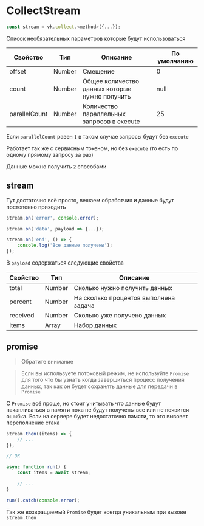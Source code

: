 # CollectStream

```js
const stream = vk.collect.<method>({...});
```

Список необязательных параметров которые будут использоваться

| Свойство      | Тип    | Описание                                       | По умолчанию |
|---------------|--------|------------------------------------------------|--------------|
| offset        | Number | Смещение                                       | 0            |
| count         | Number | Общее количество данных которые нужно получить | null         |
| parallelCount | Number | Количество параллельных запросов в execute     | 25           |

Если `parallelCount` равен `1` в таком случае запросы будут без `execute`

Работает так же с сервисным токеном, но без `execute` (то есть по одному прямому запросу за раз)

Данные можно получить `2` способами

## stream
Тут достаточно всё просто, вешаем обработчик и данные будут постепенно приходить

```js
stream.on('error', console.error);

stream.on('data', payload => {...});

stream.on('end', () => {
	console.log('Все данные получены');
});
```

В `payload` содержаться следующие свойства

| Свойство | Тип    | Описание                              |
|----------|--------|---------------------------------------|
| total    | Number | Сколько нужно получить данных         |
| percent  | Number | На сколько процентов выполнена задача |
| received | Number | Сколько уже получено данных           |
| items    | Array  | Набор данных                          |

## promise
> Обратите внимание

> Если вы используете потоковый режим, не используйте `Promise` для того что бы узнать когда завершиться процесс получения данных, так как он будет сохранять данные для передачи в `Promise`

С `Promise` всё проще, но стоит учитывать что данные будут накапливаться в памяти пока не будут получены все или не появится ошибка. Если на сервере будет недостаточно памяти, то это вызовет переполнение стака

```js
stream.then((items) => {
	// ...
});

// OR

async function run() {
	const items = await stream;

	// ...
}

run().catch(console.error);
```

Так же возвращаемый `Promise` будет всегда уникальным при вызове `stream.then`
